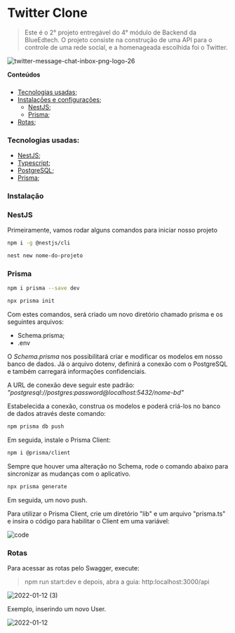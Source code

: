 # Twitter Clone

> Este é o 2° projeto entregável do 4° módulo de Backend da BlueEdtech. O projeto consiste na construção de uma API para o controle de uma rede social, e a homenageada escolhida foi o Twitter. 


![twitter-message-chat-inbox-png-logo-26](https://user-images.githubusercontent.com/89107513/149239710-aa98d35d-faee-4b63-b19a-0bde07b6a774.png)



**Conteúdos**

###
* [Tecnologias usadas](#tecnologias-usadas);
* [Instalações e configurações](#instalação);
    * [NestJS](#nestjs);
    * [Prisma](#prisma);
* [Rotas](#rotas);


### Tecnologias usadas: 
- [NestJS](https://docs.nestjs.com/);
- [Typescript](https://www.typescriptlang.org/docs/);
- [PostgreSQL](https://www.postgresql.org/docs/);
- [Prisma](https://docs.nestjs.com/recipes/prisma);

### Instalação

### NestJS

Primeiramente, vamos rodar alguns comandos para iniciar nosso projeto

``` bash
npm i -g @nestjs/cli
```

``` bash
nest new nome-do-projeto
```

### Prisma

``` bash
npm i prisma --save dev
```

``` bash
npx prisma init
```

Com estes comandos, será criado um novo diretório chamado prisma e os seguintes arquivos:

- Schema.prisma;
- .env

O _Schema.prisma_ nos possibilitará criar e modificar os modelos em nosso banco de dados. Já o arquivo dotenv, definirá a conexão com o PostgreSQL e também carregará informações confidenciais.

A URL de conexão deve seguir este padrão: _"postgresql://postgres:password@localhost:5432/nome-bd"_

Estabelecida a conexão, construa os modelos e poderá criá-los no banco de dados através deste comando:

``` bash
npm prisma db push
```

Em seguida, instale o Prisma Client:
``` bash
npm i @prisma/client
```

Sempre que houver uma alteração no Schema, rode o comando abaixo para sincronizar as mudanças com o aplicativo.
``` bash
npx prisma generate
```
Em seguida, um novo push.

Para utilizar o Prisma Client, crie um diretório "lib" e um arquivo "prisma.ts" e insira o código para habilitar o Client em uma variável:

![code](https://user-images.githubusercontent.com/89107513/149239672-531312d4-3b55-4d55-b1e0-b2b13a3a96f6.png)

### Rotas

Para acessar as rotas pelo Swagger, execute:
>npm run start:dev
e depois, abra a guia:
>http:localhost:3000/api

![2022-01-12 (3)](https://user-images.githubusercontent.com/89107513/149243561-45dbb500-865b-4c52-b81d-1813d4c2b64f.png)

Exemplo, inserindo um novo User.

![2022-01-12](https://user-images.githubusercontent.com/89107513/149240358-979f8b78-050c-4ac8-8c70-49d406c9bd60.png)



